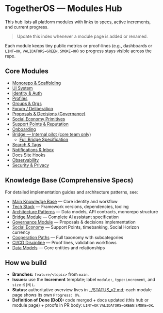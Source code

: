# TogetherOS — Modules Hub

This hub lists all platform modules with links to specs, active increments, and current progress.

> Update this index whenever a module page is added or renamed.

Each module keeps tiny public metrics or proof-lines (e.g., dashboards or `LINT=OK`, `VALIDATORS=GREEN`, `SMOKE=OK`) so progress stays visible across the repo.

## Core Modules

- [Monorepo & Scaffolding](./scaffold.md)
- [UI System](./ui.md)
- [Identity & Auth](./auth.md)
- [Profiles](./profiles.md)
- [Groups & Orgs](./groups.md)
- [Forum / Deliberation](./forum.md)
- [Proposals & Decisions (Governance)](../../.claude/knowledge/governance-module.md)
- [Social Economy Primitives](./social-economy.md)
- [Support Points & Reputation](./reputation.md)
- [Onboarding](./onboarding.md)
- [Bridge — Internal pilot (core team only)](./bridge/landing-pilot.md)
  - [Full Bridge Specification](../../.claude/knowledge/bridge-module.md)
- [Search & Tags](./search.md)
- [Notifications & Inbox](./notifications.md)
- [Docs Site Hooks](./docs-hooks.md)
- [Observability](./observability.md)
- [Security & Privacy](./security.md)

## Knowledge Base (Comprehensive Specs)

For detailed implementation guides and architecture patterns, see:

- [Main Knowledge Base](../../.claude/knowledge/togetheros-kb.md) — Core identity and workflow
- [Tech Stack](../../.claude/knowledge/tech-stack.md) — Framework versions, dependencies, tooling
- [Architecture Patterns](../../.claude/knowledge/architecture.md) — Data models, API contracts, monorepo structure
- [Bridge Module](../../.claude/knowledge/bridge-module.md) — Complete AI assistant specification
- [Governance Module](../../.claude/knowledge/governance-module.md) — Proposals & decisions implementation
- [Social Economy](../../.claude/knowledge/social-economy.md) — Support Points, timebanking, Social Horizon currency
- [Cooperation Paths](../../.claude/knowledge/cooperation-paths.md) — Full taxonomy with subcategories
- [CI/CD Discipline](../../.claude/knowledge/ci-cd-discipline.md) — Proof lines, validation workflows
- [Data Models](../../.claude/knowledge/data-models.md) — Core entities and relationships

## How we build

- **Branches:** `feature/<topic>` from `main`.
- **Issues:** use the **Increment** template; label `module:`, `type:increment`, and `size:S|M|L`.
- **Status:** authoritative overview lives in [../STATUS_v2.md](../STATUS_v2.md); each module page shows its own `Progress: X%`.
- **Definition of Done (DoD):** code merged + docs updated (this hub or module page) + proofs in PR body: `LINT=OK` `VALIDATORS=GREEN` `SMOKE=OK`.
